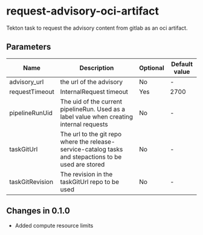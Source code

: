 # request-advisory-oci-artifact

Tekton task to request the advisory content from gitlab as an oci artifact.

## Parameters

| Name             | Description                                                                                           | Optional | Default value |
|------------------|-------------------------------------------------------------------------------------------------------|----------|---------------|
| advisory_url     | the url of the advisory                                                                               | No       | -             |
| requestTimeout   | InternalRequest timeout                                                                               | Yes      | 2700          |
| pipelineRunUid   | The uid of the current pipelineRun. Used as a label value when creating internal requests             | No       | -             |  
| taskGitUrl       | The url to the git repo where the release-service-catalog tasks and stepactions to be used are stored | No       | -             |
| taskGitRevision  | The revision in the taskGitUrl repo to be used                                                        | No       | -             |  

## Changes in 0.1.0
* Added compute resource limits
